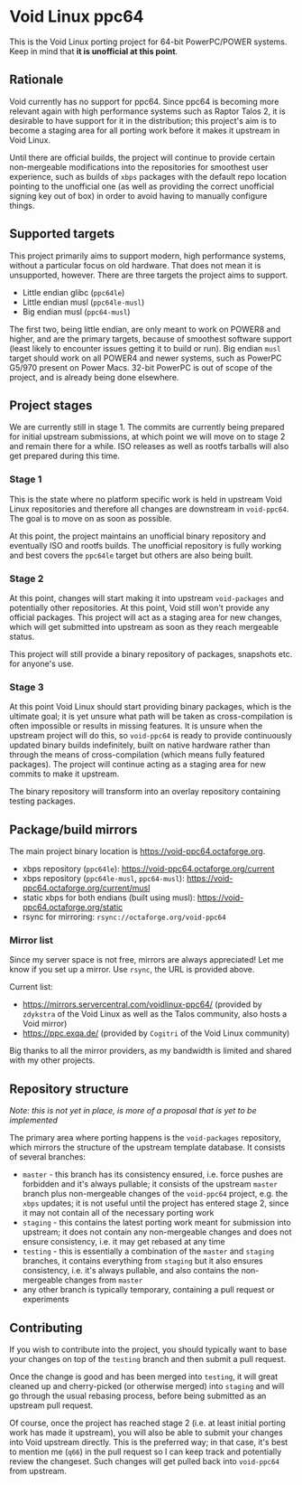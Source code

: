 # Void Linux ppc64

This is the Void Linux porting project for 64-bit PowerPC/POWER systems. Keep in mind that **it is unofficial at this point**.

## Rationale

Void currently has no support for ppc64. Since ppc64 is becoming more relevant again with high performance systems such as Raptor Talos 2, it is desirable to have support for it in the distribution; this project's aim is to become a staging area for all porting work before it makes it upstream in Void Linux.

Until there are official builds, the project will continue to provide certain non-mergeable modifications into the repositories for smoothest user experience, such as builds of `xbps` packages with the default repo location pointing to the unofficial one (as well as providing the correct unofficial signing key out of box) in order to avoid having to manually configure things.

## Supported targets

This project primarily aims to support modern, high performance systems, without a particular focus on old hardware. That does not mean it is unsupported, however. There are three targets the project aims to support.

- Little endian glibc (`ppc64le`)
- Little endian musl (`ppc64le-musl`)
- Big endian musl (`ppc64-musl`)

The first two, being little endian, are only meant to work on POWER8 and higher, and are the primary targets, because of smoothest software support (least likely to encounter issues getting it to build or run). Big endian `musl` target should work on all POWER4 and newer systems, such as PowerPC G5/970 present on Power Macs. 32-bit PowerPC is out of scope of the project, and is already being done elsewhere.

## Project stages

We are currently still in stage 1. The commits are currently being prepared for initial upstream submissions, at which point we will move on to stage 2 and remain there for a while. ISO releases as well as rootfs tarballs will also get prepared during this time.

### Stage 1

This is the state where no platform specific work is held in upstream Void Linux repositories and therefore all changes are downstream in `void-ppc64`. The goal is to move on as soon as possible.

At this point, the project maintains an unofficial binary repository and eventually ISO and rootfs builds. The unofficial repository is fully working and best covers the `ppc64le` target but others are also being built.

### Stage 2

At this point, changes will start making it into upstream `void-packages` and potentially other repositories. At this point, Void still won't provide any official packages. This project will act as a staging area for new changes, which will get submitted into upstream as soon as they reach mergeable status.

This project will still provide a binary repository of packages, snapshots etc. for anyone's use.

### Stage 3

At this point Void Linux should start providing binary packages, which is the ultimate goal; it is yet unsure what path will be taken as cross-compilation is often impossible or results in missing features. It is unsure when the upstream project will do this, so `void-ppc64` is ready to provide continuously updated binary builds indefinitely, built on native hardware rather than through the means of cross-compilation (which means fully featured packages). The project will continue acting as a staging area for new commits to make it upstream.

The binary repository will transform into an overlay repository containing testing packages.

## Package/build mirrors

The main project binary location is https://void-ppc64.octaforge.org.

- xbps repository (`ppc64le`): https://void-ppc64.octaforge.org/current
- xbps repository (`ppc64le-musl`, `ppc64-musl`): https://void-ppc64.octaforge.org/current/musl
- static xbps for both endians (built using musl): https://void-ppc64.octaforge.org/static
- rsync for mirroring: `rsync://octaforge.org/void-ppc64`

### Mirror list

Since my server space is not free, mirrors are always appreciated! Let me know if you set up a mirror. Use `rsync`, the URL is provided above.

Current list:

- https://mirrors.servercentral.com/voidlinux-ppc64/ (provided by `zdykstra` of the Void Linux as well as the Talos community, also hosts a Void mirror)
- https://ppc.exqa.de/ (provided by `Cogitri` of the Void Linux community)

Big thanks to all the mirror providers, as my bandwidth is limited and shared with my other projects.

## Repository structure

_Note: this is not yet in place, is more of a proposal that is yet to be implemented_

The primary area where porting happens is the `void-packages` repository, which mirrors the structure of the upstream template database. It consists of several branches:

- `master` - this branch has its consistency ensured, i.e. force pushes are forbidden and it's always pullable; it consists of the upstream `master` branch plus non-mergeable changes of the `void-ppc64` project, e.g. the `xbps` updates; it is not useful until the project has entered stage 2, since it may not contain all of the necessary porting work
- `staging` - this contains the latest porting work meant for submission into upstream; it does not contain any non-mergeable changes and does not ensure consistency, i.e. it may get rebased at any time
- `testing` - this is essentially a combination of the `master` and `staging` branches, it contains everything from `staging` but it also ensures consistency, i.e. it's always pullable, and also contains the non-mergeable changes from `master`
- any other branch is typically temporary, containing a pull request or experiments

## Contributing

If you wish to contribute into the project, you should typically want to base your changes on top of the `testing` branch and then submit a pull request.

Once the change is good and has been merged into `testing`, it will great cleaned up and cherry-picked (or otherwise merged) into `staging` and will go through the usual rebasing process, before being submitted as an upstream pull request.

Of course, once the project has reached stage 2 (i.e. at least initial porting work has made it upstream), you will also be able to submit your changes into Void upstream directly. This is the preferred way; in that case, it's best to mention me (`q66`) in the pull request so I can keep track and potentially review the changeset. Such changes will get pulled back into `void-ppc64` from upstream.
